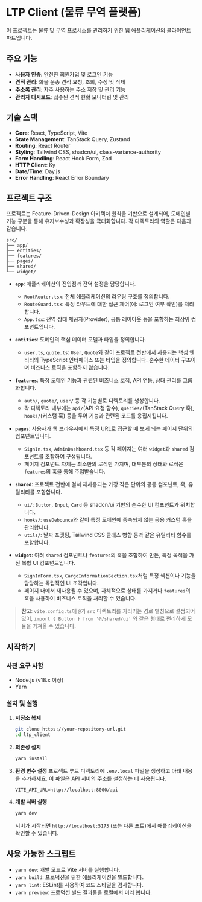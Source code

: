 # LTP Client (물류 무역 플랫폼)

이 프로젝트는 물류 및 무역 프로세스를 관리하기 위한 웹 애플리케이션의 클라이언트 파트입니다. 
## 주요 기능

- **사용자 인증**: 안전한 회원가입 및 로그인 기능
- **견적 관리**: 화물 운송 견적 요청, 조회, 수정 및 삭제
- **주소록 관리**: 자주 사용하는 주소 저장 및 관리 기능
- **관리자 대시보드**: 접수된 견적 현황 모니터링 및 관리

## 기술 스택

- **Core**: React, TypeScript, Vite
- **State Management**: TanStack Query, Zustand
- **Routing**: React Router
- **Styling**: Tailwind CSS, shadcn/ui, class-variance-authority
- **Form Handling**: React Hook Form, Zod
- **HTTP Client**: Ky
- **Date/Time**: Day.js
- **Error Handling**: React Error Boundary

## 프로젝트 구조

프로젝트는 Feature-Driven-Design 아키텍처 원칙을 기반으로 설계되어, 도메인별 기능 구분을 통해 유지보수성과 확장성을 극대화합니다. 각 디렉토리의 역할은 다음과 같습니다.

```
src/
├── app/
├── entities/
├── features/
├── pages/
├── shared/
└── widget/
```

- **`app`**: 애플리케이션의 진입점과 전역 설정을 담당합니다.
  - `RootRouter.tsx`: 전체 애플리케이션의 라우팅 구조를 정의합니다.
  - `RouteGuard.tsx`: 특정 라우트에 대한 접근 제어(예: 로그인 여부 확인)를 처리합니다.
  - `App.tsx`: 전역 상태 제공자(Provider), 공통 레이아웃 등을 포함하는 최상위 컴포넌트입니다.

- **`entities`**: 도메인의 핵심 데이터 모델과 타입을 정의합니다.
  - `user.ts`, `quote.ts`: `User`, `Quote`와 같이 프로젝트 전반에서 사용되는 핵심 엔티티의 TypeScript 인터페이스 또는 타입을 정의합니다. 순수한 데이터 구조이며 비즈니스 로직을 포함하지 않습니다.

- **`features`**: 특정 도메인 기능과 관련된 비즈니스 로직, API 연동, 상태 관리를 그룹화합니다.
  - `auth/`, `quote/`, `user/` 등 각 기능별로 디렉토리를 생성합니다.
  - 각 디렉토리 내부에는 `api/`(API 요청 함수), `queries/`(TanStack Query 훅), `hooks/`(커스텀 훅) 등을 두어 기능과 관련된 코드를 응집시킵니다.

- **`pages`**: 사용자가 웹 브라우저에서 특정 URL로 접근할 때 보게 되는 페이지 단위의 컴포넌트입니다.
  - `SignIn.tsx`, `AdminDashboard.tsx` 등 각 페이지는 여러 `widget`과 `shared` 컴포넌트를 조합하여 구성됩니다.
  - 페이지 컴포넌트 자체는 최소한의 로직만 가지며, 대부분의 상태와 로직은 `features`의 훅을 통해 주입받습니다.

- **`shared`**: 프로젝트 전반에 걸쳐 재사용되는 가장 작은 단위의 공통 컴포넌트, 훅, 유틸리티를 포함합니다.
  - `ui/`: `Button`, `Input`, `Card` 등 shadcn/ui 기반의 순수한 UI 컴포넌트가 위치합니다.
  - `hooks/`: `useDebounce`와 같이 특정 도메인에 종속되지 않는 공용 커스텀 훅을 관리합니다.
  - `utils/`: 날짜 포맷팅, Tailwind CSS 클래스 병합 등과 같은 유틸리티 함수를 포함합니다.

- **`widget`**: 여러 `shared` 컴포넌트나 `features`의 훅을 조합하여 만든, 특정 목적을 가진 복합 UI 컴포넌트입니다.
  - `SignInForm.tsx`, `CargoInformationSection.tsx`처럼 특정 섹션이나 기능을 담당하는 독립적인 UI 조각입니다.
  - 페이지 내에서 재사용될 수 있으며, 자체적으로 상태를 가지거나 `features`의 훅을 사용하여 비즈니스 로직을 처리할 수 있습니다.

> **참고**: `vite.config.ts`에 `@`가 `src` 디렉토리를 가리키는 경로 별칭으로 설정되어 있어, `import { Button } from '@/shared/ui'` 와 같은 형태로 편리하게 모듈을 가져올 수 있습니다.

## 시작하기

### 사전 요구 사항

- Node.js (v18.x 이상)
- Yarn

### 설치 및 실행

1. **저장소 복제**
   ```bash
   git clone https://your-repository-url.git
   cd ltp_client
   ```

2. **의존성 설치**
   ```bash
   yarn install
   ```

3. **환경 변수 설정**
   프로젝트 루트 디렉토리에 `.env.local` 파일을 생성하고 아래 내용을 추가하세요. 이 파일은 API 서버의 주소를 설정하는 데 사용됩니다.

   ```env
   VITE_API_URL=http://localhost:8000/api
   ```

4. **개발 서버 실행**
   ```bash
   yarn dev
   ```
   서버가 시작되면 `http://localhost:5173` (또는 다른 포트)에서 애플리케이션을 확인할 수 있습니다.

## 사용 가능한 스크립트

- `yarn dev`: 개발 모드로 Vite 서버를 실행합니다.
- `yarn build`: 프로덕션을 위한 애플리케이션을 빌드합니다.
- `yarn lint`: ESLint를 사용하여 코드 스타일을 검사합니다.
- `yarn preview`: 프로덕션 빌드 결과물을 로컬에서 미리 봅니다.
